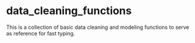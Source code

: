 # data_cleaning_functions
This is a collection of basic data cleaning and modeling functions 
to serve as reference for fast typing. 
